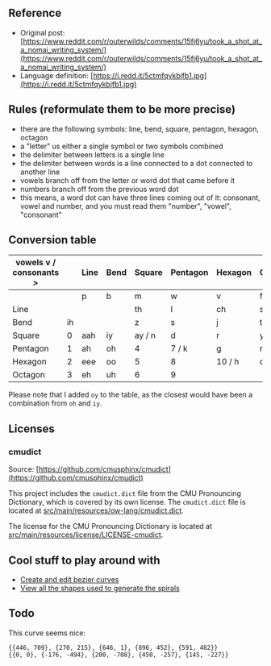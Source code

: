 ## Reference

- Original post:
  [https://www.reddit.com/r/outerwilds/comments/15fj6yu/took_a_shot_at_a_nomai_writing_system/](https://www.reddit.com/r/outerwilds/comments/15fj6yu/took_a_shot_at_a_nomai_writing_system/)
- Language definition: [https://i.redd.it/5ctmfqykbjfb1.jpg](https://i.redd.it/5ctmfqykbjfb1.jpg)

## Rules (reformulate them to be more precise)

- there are the following symbols: line, bend, square, pentagon, hexagon, octagon
- a "letter" us either a single symbol or two symbols combined
- the delimiter between letters is a single line
- the delimiter between words is a line connected to a dot connected to another line
- vowels branch off from the letter or word dot that came before it
- numbers branch off from the previous word dot
- this means, a word dot can have three lines coming out of it: consonant, vowel and number, and you must read them
  "number", "vowel", "consonant"

## Conversion table

| vowels v / consonants > |    | Line | Bend | Square | Pentagon | Hexagon | Octagon |
|-------------------------|----|------|------|--------|----------|---------|---------|
|                         |    | p    | b    | m      | w        | v       | f       |
| Line                    |    |      |      | th     | l        | ch      | sh      |
| Bend                    | ih |      |      | z      | s        | j       | t       |
| Square                  | 0  | aah  | iy   | ay / n | d        | r       | y       |
| Pentagon                | 1  | ah   | oh   | 4      | 7 / k    | g       | ng      |
| Hexagon                 | 2  | eee  | oo   | 5      | 8        | 10 / h  | oy      |
| Octagon                 | 3  | eh   | uh   | 6      | 9        |         |         |

Please note that I added `oy` to the table, as the closest would have been a combination from `oh` and `iy`.

## Licenses

### cmudict

Source: [https://github.com/cmusphinx/cmudict](https://github.com/cmusphinx/cmudict)

This project includes the `cmudict.dict` file from the CMU Pronouncing Dictionary, which is covered by its own license.
The `cmudict.dict` file is located at
[src/main/resources/ow-lang/cmudict.dict](nomai-language-core/src/main/resources/ow-lang/cmudict.dict).

The license for the CMU Pronouncing Dictionary is located at
[src/main/resources/license/LICENSE-cmudict](nomai-language-core/src/main/resources/ow-lang/cmudict.dict).

## Cool stuff to play around with

- [Create and edit bezier curves](nomai-language-core/src/test/java/de/yanwittmann/ow/lang/BezierEditor.java)
- [View all the shapes used to generate the spirals](nomai-language-core/src/test/java/de/yanwittmann/ow/lang/ShapeDefinitionVisualizer.java)

## Todo

This curve seems nice:

    {{446, 709}, {270, 215}, {646, 1}, {896, 452}, {591, 482}}
    {{0, 0}, {-176, -494}, {200, -708}, {450, -257}, {145, -227}}
